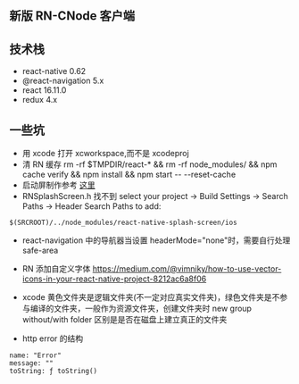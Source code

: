 ## 新版 RN-CNode 客户端

## 技术栈

- react-native 0.62
- @react-navigation 5.x
- react 16.11.0
- redux 4.x

## 一些坑

- 用 xcode 打开 xcworkspace,而不是 xcodeproj
- 清 RN 缓存
  rm -rf \$TMPDIR/react-\* && rm -rf node_modules/ && npm cache verify && npm install && npm start -- --reset-cache
- 启动屏制作参考 [这里](https://dev-yakuza.github.io/en/react-native/react-native-splash-screen/#installation)
- RNSplashScreen.h 找不到
  select your project → Build Settings → Search Paths → Header Search Paths to add:

```
$(SRCROOT)/../node_modules/react-native-splash-screen/ios
```

- react-navigation 中的导航器当设置 headerMode="none"时，需要自行处理 safe-area
- RN 添加自定义字体
  https://medium.com/@vimniky/how-to-use-vector-icons-in-your-react-native-project-8212ac6a8f06

- xcode 黄色文件夹是逻辑文件夹(不一定对应真实文件夹)，绿色文件夹是不参与编译的文件夹，一般作为资源文件夹，创建文件夹时 new group without/with folder 区别是是否在磁盘上建立真正的文件夹

- http error 的结构

```
name: "Error"
message: ""
toString: ƒ toString()
```
